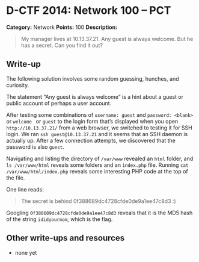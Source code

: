 # D-CTF 2014: Network 100 – PCT

**Category:** Network
**Points:** 100
**Description:**

> My manager lives at 10.13.37.21. Any guest is always welcome. But he has a secret. Can you find it out?

## Write-up

The following solution involves some random guessing, hunches, and curiosity.

The statement “Any guest is always welcome” is a hint about a guest or public account of perhaps a user account.

After testing some combinations of `username: guest` and `password: <blank>` or `welcome ` or `guest` to the login form that’s displayed when you open `http://10.13.37.21/` from a web browser, we switched to testing it for SSH login. We ran `ssh guest@10.13.37.21` and it seems that an SSH daemon is actually up. After a few connection attempts, we discovered that the password is also `guest`.

Navigating and listing the directory of `/var/www` revealed an `html` folder, and `ls /var/www/html` reveals some folders and an `index.php` file. Running `cat /var/www/html/index.php` reveals some interesting PHP code at the top of the file.

One line reads:

> The secret is behind 0f388689dc4728cfde0de9a1ee47c8d3 :)

Googling `0f388689dc4728cfde0de9a1ee47c8d3` reveals that it is the MD5 hash of the string `ididyourmom`, which is the flag.

## Other write-ups and resources

* none yet
